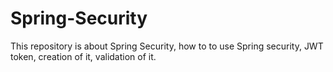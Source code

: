 ﻿# Spring-Security
This repository is about Spring Security, how to to use Spring security, JWT token, creation of it, validation of it.
